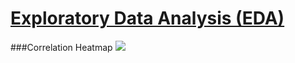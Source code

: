 # [Exploratory Data Analysis (EDA)](https://github.com/dandersonghub/Exploratory-Data-Analysis/blob/main/EDA.ipynb)


###Correlation Heatmap
![](https://github.com/dandersonghub/Exploratory-Data-Analysis/blob/main/Heatmap.png)
